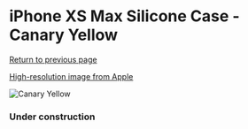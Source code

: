 # iPhone XS Max Silicone Case - Canary Yellow

[Return to previous page](/iphone_x)

[High-resolution image from Apple](https://store.storeimages.cdn-apple.com/8756/as-images.apple.com/is/MW962?wid=4500&hei=4500&fmt=png)

<div style="width: 384px"><img src="/everypreview/MW962.png" alt="Canary Yellow"></div>

### Under construction
